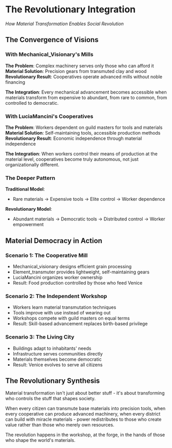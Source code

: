 # The Revolutionary Integration
*How Material Transformation Enables Social Revolution*

## The Convergence of Visions

### With Mechanical_Visionary's Mills
**The Problem**: Complex machinery serves only those who can afford it
**Material Solution**: Precision gears from transmuted clay and wood
**Revolutionary Result**: Cooperatives operate advanced mills without noble financing

**The Integration**: Every mechanical advancement becomes accessible when materials transform from expensive to abundant, from rare to common, from controlled to democratic.

### With LuciaMancini's Cooperatives  
**The Problem**: Workers dependent on guild masters for tools and materials
**Material Solution**: Self-maintaining tools, accessible production methods
**Revolutionary Result**: Economic independence through material independence

**The Integration**: When workers control their means of production at the material level, cooperatives become truly autonomous, not just organizationally different.

### The Deeper Pattern

**Traditional Model**: 
- Rare materials → Expensive tools → Elite control → Worker dependence

**Revolutionary Model**:
- Abundant materials → Democratic tools → Distributed control → Worker empowerment

## Material Democracy in Action

### Scenario 1: The Cooperative Mill
- Mechanical_visionary designs efficient grain processing
- Element_transmuter provides lightweight, self-maintaining gears
- LuciaMancini organizes worker ownership
- Result: Food production controlled by those who feed Venice

### Scenario 2: The Independent Workshop
- Workers learn material transmutation techniques
- Tools improve with use instead of wearing out
- Workshops compete with guild masters on equal terms
- Result: Skill-based advancement replaces birth-based privilege

### Scenario 3: The Living City
- Buildings adapt to inhabitants' needs
- Infrastructure serves communities directly
- Materials themselves become democratic
- Result: Venice evolves to serve all citizens

## The Revolutionary Synthesis

Material transformation isn't just about better stuff - it's about transforming who controls the stuff that shapes society.

When every citizen can transmute base materials into precision tools, when every cooperative can produce advanced machinery, when every district can build with miracle materials - power redistributes to those who create value rather than those who merely own resources.

The revolution happens in the workshop, at the forge, in the hands of those who shape the world's materials.